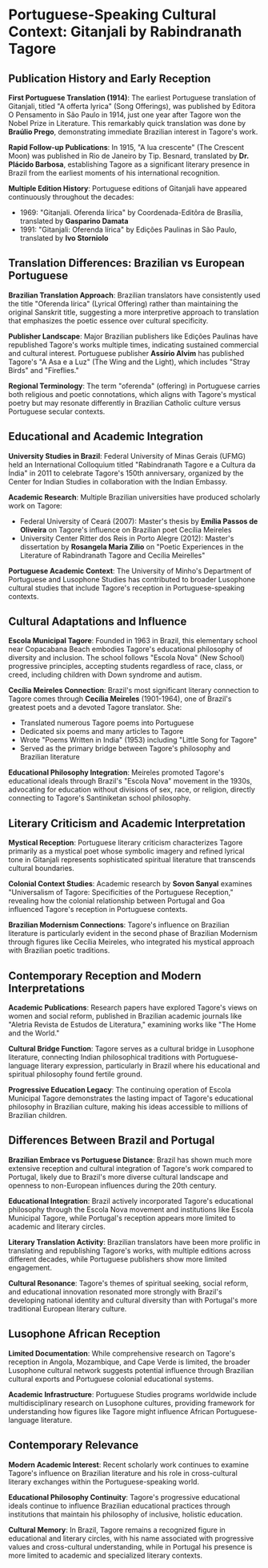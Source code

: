 # Portuguese-Speaking Cultural Context: Gitanjali by Rabindranath Tagore

## Publication History and Early Reception

**First Portuguese Translation (1914)**: The earliest Portuguese translation of Gitanjali, titled "A offerta lyrica" (Song Offerings), was published by Editora O Pensamento in São Paulo in 1914, just one year after Tagore won the Nobel Prize in Literature. This remarkably quick translation was done by **Braúlio Prego**, demonstrating immediate Brazilian interest in Tagore's work.

**Rapid Follow-up Publications**: In 1915, "A lua crescente" (The Crescent Moon) was published in Rio de Janeiro by Tip. Besnard, translated by **Dr. Plácido Barbosa**, establishing Tagore as a significant literary presence in Brazil from the earliest moments of his international recognition.

**Multiple Edition History**: Portuguese editions of Gitanjali have appeared continuously throughout the decades:
- 1969: "Gitanjali. Oferenda lírica" by Coordenada-Editôra de Brasília, translated by **Gasparino Damata**
- 1991: "Gitanjali: Oferenda lírica" by Edições Paulinas in São Paulo, translated by **Ivo Storniolo**

## Translation Differences: Brazilian vs European Portuguese

**Brazilian Translation Approach**: Brazilian translators have consistently used the title "Oferenda lírica" (Lyrical Offering) rather than maintaining the original Sanskrit title, suggesting a more interpretive approach to translation that emphasizes the poetic essence over cultural specificity.

**Publisher Landscape**: Major Brazilian publishers like Edições Paulinas have republished Tagore's works multiple times, indicating sustained commercial and cultural interest. Portuguese publisher **Assírio Alvim** has published Tagore's "A Asa e a Luz" (The Wing and the Light), which includes "Stray Birds" and "Fireflies."

**Regional Terminology**: The term "oferenda" (offering) in Portuguese carries both religious and poetic connotations, which aligns with Tagore's mystical poetry but may resonate differently in Brazilian Catholic culture versus Portuguese secular contexts.

## Educational and Academic Integration

**University Studies in Brazil**: Federal University of Minas Gerais (UFMG) held an International Colloquium titled "Rabindranath Tagore e a Cultura da Índia" in 2011 to celebrate Tagore's 150th anniversary, organized by the Center for Indian Studies in collaboration with the Indian Embassy.

**Academic Research**: Multiple Brazilian universities have produced scholarly work on Tagore:
- Federal University of Ceará (2007): Master's thesis by **Emília Passos de Oliveira** on Tagore's influence on Brazilian poet Cecília Meireles
- University Center Ritter dos Reis in Porto Alegre (2012): Master's dissertation by **Rosangela Maria Zilio** on "Poetic Experiences in the Literature of Rabindranath Tagore and Cecília Meirelles"

**Portuguese Academic Context**: The University of Minho's Department of Portuguese and Lusophone Studies has contributed to broader Lusophone cultural studies that include Tagore's reception in Portuguese-speaking contexts.

## Cultural Adaptations and Influence

**Escola Municipal Tagore**: Founded in 1963 in Brazil, this elementary school near Copacabana Beach embodies Tagore's educational philosophy of diversity and inclusion. The school follows "Escola Nova" (New School) progressive principles, accepting students regardless of race, class, or creed, including children with Down syndrome and autism.

**Cecília Meireles Connection**: Brazil's most significant literary connection to Tagore comes through **Cecília Meireles** (1901-1964), one of Brazil's greatest poets and a devoted Tagore translator. She:
- Translated numerous Tagore poems into Portuguese
- Dedicated six poems and many articles to Tagore
- Wrote "Poems Written in India" (1953) including "Little Song for Tagore"
- Served as the primary bridge between Tagore's philosophy and Brazilian literature

**Educational Philosophy Integration**: Meireles promoted Tagore's educational ideals through Brazil's "Escola Nova" movement in the 1930s, advocating for education without divisions of sex, race, or religion, directly connecting to Tagore's Santiniketan school philosophy.

## Literary Criticism and Academic Interpretation

**Mystical Reception**: Portuguese literary criticism characterizes Tagore primarily as a mystical poet whose symbolic imagery and refined lyrical tone in Gitanjali represents sophisticated spiritual literature that transcends cultural boundaries.

**Colonial Context Studies**: Academic research by **Sovon Sanyal** examines "Universalism of Tagore: Specificities of the Portuguese Reception," revealing how the colonial relationship between Portugal and Goa influenced Tagore's reception in Portuguese contexts.

**Brazilian Modernism Connections**: Tagore's influence on Brazilian literature is particularly evident in the second phase of Brazilian Modernism through figures like Cecília Meireles, who integrated his mystical approach with Brazilian poetic traditions.

## Contemporary Reception and Modern Interpretations

**Academic Publications**: Research papers have explored Tagore's views on women and social reform, published in Brazilian academic journals like "Aletria Revista de Estudos de Literatura," examining works like "The Home and the World."

**Cultural Bridge Function**: Tagore serves as a cultural bridge in Lusophone literature, connecting Indian philosophical traditions with Portuguese-language literary expression, particularly in Brazil where his educational and spiritual philosophy found fertile ground.

**Progressive Education Legacy**: The continuing operation of Escola Municipal Tagore demonstrates the lasting impact of Tagore's educational philosophy in Brazilian culture, making his ideas accessible to millions of Brazilian children.

## Differences Between Brazil and Portugal

**Brazilian Embrace vs Portuguese Distance**: Brazil has shown much more extensive reception and cultural integration of Tagore's work compared to Portugal, likely due to Brazil's more diverse cultural landscape and openness to non-European influences during the 20th century.

**Educational Integration**: Brazil actively incorporated Tagore's educational philosophy through the Escola Nova movement and institutions like Escola Municipal Tagore, while Portugal's reception appears more limited to academic and literary circles.

**Literary Translation Activity**: Brazilian translators have been more prolific in translating and republishing Tagore's works, with multiple editions across different decades, while Portuguese publishers show more limited engagement.

**Cultural Resonance**: Tagore's themes of spiritual seeking, social reform, and educational innovation resonated more strongly with Brazil's developing national identity and cultural diversity than with Portugal's more traditional European literary culture.

## Lusophone African Reception

**Limited Documentation**: While comprehensive research on Tagore's reception in Angola, Mozambique, and Cape Verde is limited, the broader Lusophone cultural network suggests potential influence through Brazilian cultural exports and Portuguese colonial educational systems.

**Academic Infrastructure**: Portuguese Studies programs worldwide include multidisciplinary research on Lusophone cultures, providing framework for understanding how figures like Tagore might influence African Portuguese-language literature.

## Contemporary Relevance

**Modern Academic Interest**: Recent scholarly work continues to examine Tagore's influence on Brazilian literature and his role in cross-cultural literary exchanges within the Portuguese-speaking world.

**Educational Philosophy Continuity**: Tagore's progressive educational ideals continue to influence Brazilian educational practices through institutions that maintain his philosophy of inclusive, holistic education.

**Cultural Memory**: In Brazil, Tagore remains a recognized figure in educational and literary circles, with his name associated with progressive values and cross-cultural understanding, while in Portugal his presence is more limited to academic and specialized literary contexts.